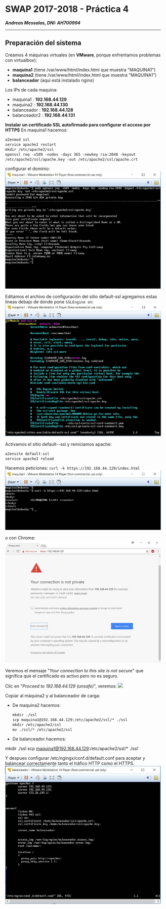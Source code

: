 
  
# SWAP 2017-2018 -  Práctica 4
***Andreas Messalas, DNI: AH700994***

----------

## Preparación del sistema


Creamos 4 máquinas virtuales (en **VMware**, porque enfrentamos problemas con virtualbox):  
* **maquina1** (tiene /var/www/html/index.html que muestra "MAQUINA1")
* **maquina2** (tiene /var/www/html/index.html que muestra "MAQUINA1")
* **balanceador** (aquí está instalado nginx)

Los IPs de cada maquina:
* maquina1   : **192.168.44.129**
* maquina2   : **192.168.44.130**
* balanceador : **192.168.44.128**  
* balanceador2 : **192.168.44.131**

**Instalar un certificado SSL autofirmado para configurar el acceso por HTTPS**
En maquina1 hacemos:

    a2enmod ssl  
    service apache2 restart  
    mkdir /etc/apache2/ssl  
    openssl req -x509 -nodes -days 365 -newkey rsa:2048 -keyout  
    /etc/apache2/ssl/apache.key -out /etc/apache2/ssl/apache.crt
configurar el dominio:
![enter image description here](https://github.com/andreasmess/swap1718/blob/master/practica4/2.JPG?raw=true)



Editamos el archivo de configuración del sitio default-ssl  agregamos estas lineas debajo de donde pone `SSLEngine on`:
![enter image description here](https://github.com/andreasmess/swap1718/blob/master/practica4/3.JPG?raw=true)

Activamos el sitio default--ssl y reiniciamos apache:  

    a2ensite default-ssl  
    service apache2 reload
Hacemos peticiones: `curl -k https://192.168.44.129/index.html` 
![enter image description here](https://github.com/andreasmess/swap1718/blob/master/practica4/4.JPG?raw=true)

o con Chrome:
![enter image description here](https://github.com/andreasmess/swap1718/blob/master/practica4/1.JPG?raw=19true)

 Veremos el mensaje "*Your connection to this site is not secure*" que significa que el certificado es activo pero no es seguro.

Clic en "*Proceed to 192.168.44.129 (unsafe)*", veremos:
![
](https://github.com/andreasmess/swap1718/blob/master/practica4/5.JPG?raw=true)

Copiar al máquina2  y al balanceador de carga:
- De maquina2 hacemos:

  

      mkdir ./ssl
      scp maquina1@192.168.44.129:/etc/apache2/ssl/* ./ssl
      mkdir /etc/apache2/ssl
      mv ./ssl/* /etc/apache2/ssl
- De balanceador hacemos: 

mkdir ./ssl 
scp maquina1@192.168.44.129:/etc/apache2/ssl/* ./ssl`
 
 Y despues configurar /etc/ngingx/conf.d/default.conf para aceptar y balancear correctamente tanto
el tráfico HTTP como el HTTPS.
 ![enter image description here](https://github.com/andreasmess/swap1718/blob/master/practica4/6.JPG?raw=true)
 
 

    

